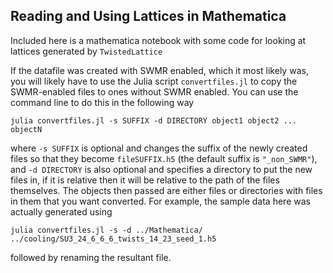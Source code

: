 ## Reading and Using Lattices in Mathematica
Included here is a mathematica notebook with some code for looking at lattices generated by `TwistedLattice`

If the datafile was created with SWMR enabled, which it most likely was, you will likely have to use the Julia script `convertfiles.jl` to copy the SWMR-enabled files to ones without SWMR enabled. You can use the command line to do this in the following way
```
julia convertfiles.jl -s SUFFIX -d DIRECTORY object1 object2 ... objectN
```
where `-s SUFFIX` is optional and changes the suffix of the newly created files so that they become `fileSUFFIX.h5` (the default suffix is `"_non_SWMR"`), and `-d DIRECTORY` is also optional and specifies a directory to put the new files in, if it is relative then it will be relative to the path of the files themselves. The objects then passed are either files or directories with files in them that you want converted. For example, the sample data here was actually generated using
```
julia convertfiles.jl -s -d ../Mathematica/ ../cooling/SU3_24_6_6_6_twists_14_23_seed_1.h5
```
followed by renaming the resultant file.